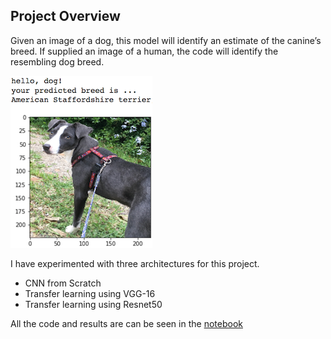 [//]: # "Image References"

[image1]: ./images/sample_dog_output.png "Sample Output"
[image2]: ./images/vgg16_model.png "VGG-16 Model Keras Layers"
[image3]: ./images/vgg16_model_draw.png "VGG16 Model Figure"


## Project Overview

Given an image of a dog, this model will identify an estimate of the canine’s breed.  If supplied an image of a human, the code will identify the resembling dog breed.  

![Sample Output][image1]

I have experimented with three architectures for this project.

- CNN from Scratch
- Transfer learning using VGG-16
- Transfer learning using Resnet50

All the code and results are can be seen in the [notebook](https://github.com/think-data/Dog-Breed-Classification/blob/master/dog_app.ipynb)